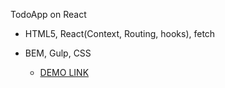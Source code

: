 TodoApp on React
  - HTML5, React(Context, Routing, hooks), fetch
  - BEM, Gulp, CSS

    - [DEMO LINK](https://galyopa.github.io/todo-app)
